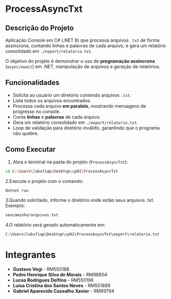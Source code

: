 # ProcessAsyncTxt

## Descrição do Projeto
Aplicação Console em C# (.NET 8) que processa arquivos `.txt` de forma assíncrona, contando linhas e palavras de cada arquivo, e gera um relatório consolidado em `./export/relatorio.txt`.

O objetivo do projeto é demonstrar o uso de **programação assíncrona** (`async/await`) em .NET, manipulação de arquivos e geração de relatórios.

## Funcionalidades
- Solicita ao usuário um diretório contendo arquivos `.txt`.
- Lista todos os arquivos encontrados.
- Processa cada arquivo **em paralelo**, mostrando mensagens de progresso no console.
- Conta **linhas** e **palavras** de cada arquivo.
- Gera um relatório consolidado em `./export/relatorio.txt`.
- Loop de validação para diretório inválido, garantindo que o programa não quebre.

## Como Executar

1. Abra o terminal na pasta do projeto (`ProcessAsyncTxt`):
   
```bash
cd C:\Users\labsfiap\Desktop\cp01\ProcessAsyncTxt
```

2.Execute o projeto com o comando:

```bash
dotnet run
```

3.Quando solicitado, informe o diretório onde estão seus arquivos .txt.
Exemplo:

```bash
seucaminho/arquivos.txt
```

4.O relatório será gerado automaticamente em:

```bash
C:\Users\labsfiap\Desktop\cp01\ProcessAsyncTxt\export\relatorio.txt
```

# Integrantes
- **Gustavo Vegi** - RM550188
- **Pedro Henrique Silva de Morais** - RM98804
- **Lucas Rodrigues Delfino** - RM550196
- **Luisa Cristina dos Santos Neves** - RM551889
- **Gabriel Aparecido Cassalho Xavier** - RM99794
